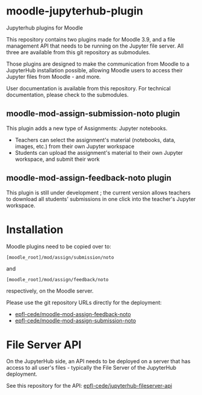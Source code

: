 # moodle-jupyterhub-plugin
Jupyterhub plugins for Moodle

This repository contains two plugins made for Moodle 3.9, and a file management API that needs to be running on the Jupyter file server.
All three are available from this git repository as submodules.

Those plugins are designed to make the communication from Moodle to a JupyterHub installation possible, allowing Moodle users to access their Jupyter files from Moodle - and more.

User documentation is available from this repository.
For technical documentation, please check to the submodules.

## moodle-mod-assign-submission-noto plugin

This plugin adds a new type of Assignments: Jupyter notebooks.
- Teachers can select the assignment's material (notebooks, data, images, etc.) from their own Jupyter workspace
- Students can upload the assignment's material to their own Jupyter workspace, and submit their work

## moodle-mod-assign-feedback-noto plugin

This plugin is still under development ; the current version allows teachers to download all students' submissions in one click into the teacher's Jupyter workspace.

# Installation

Moodle plugins need to be copied over to:
```
[moodle_root]/mod/assign/submission/noto
```
and
```
[moodle_root]/mod/assign/feedback/noto
```
respectively, on the Moodle server.

Please use the git repository URLs directly for the deployment:
* [epfl-cede/moodle-mod-assign-feedback-noto](https://github.com/epfl-cede/moodle-mod-assign-feedback-noto)
* [epfl-cede/moodle-mod-assign-submission-noto](https://github.com/epfl-cede/moodle-mod-assign-submission-noto)

# File Server API

On the JupyterHub side, an API needs to be deployed on a server that has access to all user's files - typically the File Server of the JupyterHub deployment.

See this repository for the API: [epfl-cede/jupyterhub-fileserver-api](https://github.com/epfl-cede/jupyterhub-fileserver-api)
